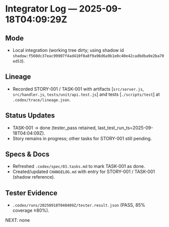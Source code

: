 # Integrator Log — 2025-09-18T04:09:29Z

## Mode
- Local integration (working tree dirty; using shadow id `shadow:f560dc37eac99907f4ad410f8a8f9a96d6a9b1e0c40e42cadbdba9e2ba70ed53`).

## Lineage
- Recorded STORY-001 / TASK-001 with artifacts [`src/server.js`, `src/handler.js`, `tests/unit/api.test.js`] and tests [`./scripts/test`] at `.codex/trace/lineage.json`.

## Status Updates
- TASK-001 → done (tester_pass retained, last_test_run_ts=2025-09-18T04:04:09Z).
- Story remains in progress; other tasks for STORY-001 still pending.

## Specs & Docs
- Refreshed `.codex/spec/03.tasks.md` to mark TASK-001 as done.
- Created/updated `CHANGELOG.md` with entry for STORY-001 / TASK-001 (shadow reference).

## Tester Evidence
- `.codex/runs/20250918T040409Z/tester.result.json` (PASS, 85% coverage ≥80%).

NEXT: none
